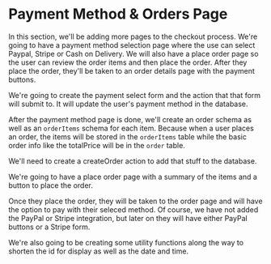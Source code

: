 # Payment Method & Orders Page

In this section, we'll be adding more pages to the checkout process. We're going to have a payment method selection page where the use can select Paypal, Stripe or Cash on Delivery. We will also have a place order page so the user can review the order items and then place the order. After they place the order, they'll be taken to an order details page with the payment buttons.

We're going to create the payment select form and the action that that form will submit to. It will update the user's payment method in the database.

After the payment method page is done, we'll create an order schema as well as an `orderItems` schema for each item. Because when a user places an order, the items will be stored in the `orderItems` table while the basic order info like the totalPrice will be in the `order` table.

We'll need to create a createOrder action to add that stuff to the database.

We're going to have a place order page with a summary of the items and a button to place the order.

Once they place the order, they will be taken to the order page and will have the option to pay with their seleced method. Of course, we have not added the PayPal or Stripe integration, but later on they will have either PayPal buttons or a Stripe form.

We're also going to be creating some utility functions along the way to shorten the id for display as well as the date and time.
